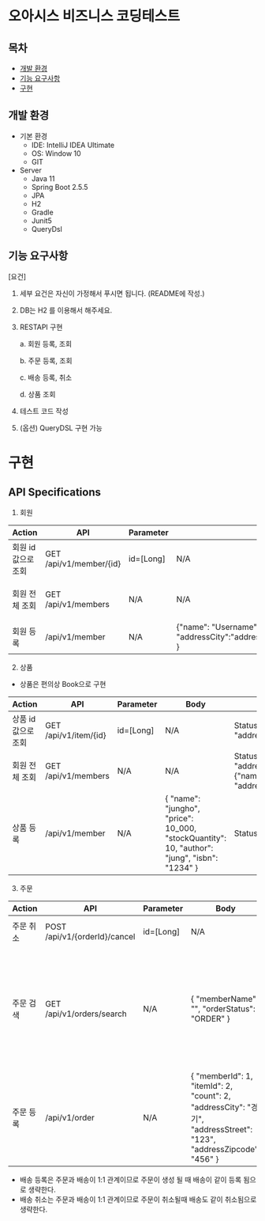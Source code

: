 # 오아시스 비즈니스 코딩테스트

## 목차

- [개발 환경](#개발-환경)
- [기능 요구사항](#기능-요구사항)
- [구현](#구현)

## 개발 환경

- 기본 환경
    - IDE: IntelliJ IDEA Ultimate
    - OS: Window 10
    - GIT
- Server
    - Java 11
    - Spring Boot 2.5.5
    - JPA
    - H2
    - Gradle
    - Junit5
    - QueryDsl

## 기능 요구사항

[요건]

1. 세부 요건은 자신이 가정해서 푸시면 됩니다. (README에 작성.)
2. DB는 H2 를 이용해서 해주세요.
3. RESTAPI 구현

   a. 회원 등록, 조회

   b. 주문 등록, 조회

   c. 배송 등록, 취소

   d. 상품 조회

4. 테스트 코드 작성
5. (옵션) QueryDSL 구현 가능

# 구현

## API Specifications

1. 회원

| Action | API | Parameter | Body | Success Response | Fail Response |
|--------|-----|-----------|------|------------------|---------------|
| 회원 id 값으로 조회 | GET /api/v1/member/{id}  | id=[Long] | N/A | Status 200 {"name": "Username", "addressCity":"address","addressZipcode":"zipcode"} | {"code":"Bad", "message" : "errorMessage"} |
| 회원 전체 조회 | GET /api/v1/members| N/A | N/A | Status 200  [{"name": "Username", "addressCity":"address","addressZipcode":"zipcode"}, {"name": "Username", "addressCity":"address","addressZipcode":"zipcode"}]  | {"code":"Bad", "message" : "errorMessage"}|
| 회원 등록  | /api/v1/member  | N/A | {"name": "Username", "addressCity":"address","addressZipcode":"zipcode" } | Status 200 CreateResponseDto{"id": 1} |  {"code":"Bad", "message" : "errorMessage"}|

2. 상품

- 상품은 편의상 Book으로 구현

| Action | API | Parameter | Body | Success Response | Fail Response |
|--------|-----|-----------|------|------------------|---------------|
| 상품 id 값으로 조회 | GET /api/v1/item/{id}  | id=[Long] | N/A | Status 200 {"name": "Username", "addressCity":"address","addressZipcode":"zipcode"} | {"code":"Bad", "message" : "errorMessage"} |
| 회원 전체 조회 | GET /api/v1/members| N/A | N/A | Status 200  [{"name": "Username", "addressCity":"address","addressZipcode":"zipcode"}, {"name": "Username", "addressCity":"address","addressZipcode":"zipcode"}]  | {"code":"Bad", "message" : "errorMessage"}|
| 상품 등록  | /api/v1/member  | N/A | { "name": "jungho", "price": 10_000, "stockQuantity": 10, "author": "jung", "isbn": "1234" } | Status 200 CreateResponseDto{"id": 1} |  {"code":"Bad", "message" : "errorMessage"}| 

3. 주문

| Action | API | Parameter | Body | Success Response | Fail Response |
|--------|-----|-----------|------|------------------|---------------|
|  주문 취소 | POST /api/v1/{orderId}/cancel  | id=[Long] | N/A | Status 200 | {"code":"Bad", "message" : "errorMessage"} |
|  주문 검색 | GET /api/v1/orders/search | N/A |{ "memberName": "", "orderStatus": "ORDER" } | Status 200  [{ "id": 0, "orderDate": "2021-10-11 16:44:19", "member": { "id": 0, "name": "", "address": { "city": "", "street": "", "zipcode": "" } }, "orderItems": [ { "id": 0, "orderPrice": 0, "count": 0, "itemName": "" } ], "orderStatus": "ORDER" } | {"code":"Bad", "message" : "errorMessage"}| | 주문 등록  | /api/v1/order | N/A | { "memberId": 1, "itemId": 2, "count": 2, "addressCity": "경기", "addressStreet": "123", "addressZipcode": "456" } | Status 200 CreateResponseDto{"id": 1}] |  {"code":"Bad", "message" : "errorMessage"}| } | Status 200  [{"name": "Username", "addressCity":"address","addressZipcode":"zipcode"}, {"name": "Username", "addressCity":"address","addressZipcode":"zipcode"}]  | {"code":"Bad", "message" : "errorMessage"}|
|  주문 등록  | /api/v1/order | N/A | { "memberId": 1, "itemId": 2, "count": 2, "addressCity": "경기", "addressStreet": "123", "addressZipcode": "456" } | Status 200 CreateResponseDto{"id": 1} |  {"code":"Bad", "message" : "errorMessage"}| 

- 배송 등록은 주문과 배송이 1:1 관계이므로 주문이 생성 될 때 배송이 같이 등록 됨으로 생략한다.
- 배송 취소는 주문과 배송이 1:1 관계이므로 주문이 취소될때 배송도 같이 취소됨으로 생략한다.